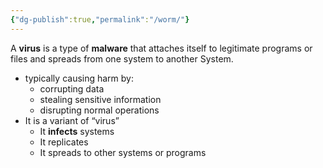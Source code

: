 ```yaml
---
{"dg-publish":true,"permalink":"/worm/"}
---
```


A **virus** is a type of **malware** that attaches itself to legitimate programs or files and spreads from one system to another System.

-  typically causing harm by:
    -  corrupting data
    -  stealing sensitive information
    -  disrupting normal operations
-  It is a variant of “virus” 
    -  It **infects** systems 
    -  It replicates
    -  It spreads to other systems or programs
